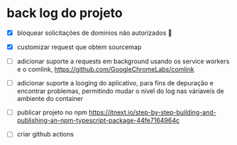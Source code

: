 # back log do projeto

- [x] bloquear solicitações de dominios não autorizados :tada:
- [x] customizar request que obtem sourcemap
- [ ] adicionar suporte a requests em background usando os service workers e o comlink, https://github.com/GoogleChromeLabs/comlink
- [ ] adicionar suporte a looging do aplicativo, para fins de depuração e encontrar problemas, permitindo mudar o nível do log nas váriaveis de ambiente do container
- [ ] publicar projeto no npm https://itnext.io/step-by-step-building-and-publishing-an-npm-typescript-package-44fe7164964c
- [ ] criar github actions


